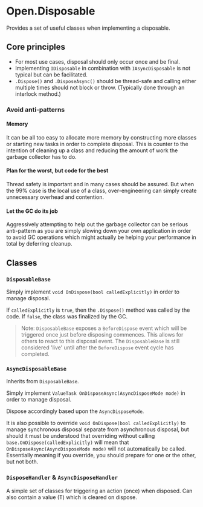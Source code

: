 # Open.Disposable

Provides a set of useful classes when implementing a disposable.

## Core principles

* For most use cases, disposal should only occur once and be final.
* Implementing `IDisposable` in combination with `IAsyncDisposable` is not typical but can be facilitated.
* `.Dispose()` and `.DisposeAsync()` should be thread-safe and calling either multiple times should not block or throw. (Typically done through an interlock method.)

### Avoid anti-patterns

#### Memory

It can be all too easy to allocate more memory by constructing more classes or starting new tasks in order to complete disposal.  This is counter to the intention of cleaning up a class and reducing the amount of work the garbage collector has to do.

#### Plan for the worst, but code for the best

Thread safety is important and in many cases should be assured.  But when the 99% case is the local use of a class, over-engineering can simply create unnecessary overhead and contention.

#### Let the GC do its job

Aggressively attempting to help out the garbage collector can be serious anti-pattern as you are simply slowing down your own application in order to avoid GC operations which might actually be helping your performance in total by deferring cleanup.

## Classes

### `DisposableBase`

Simply implement `void OnDispose(bool calledExplicitly)` in order to manage disposal.

If `calledExplicitly` is `true`, then the `.Dispose()` method was called by the code.  If `false`, the class was finalized by the GC.

> Note: `DisposableBase` exposes a `BeforeDispose` event which will be triggered once just before disposing commences.  This allows for others to react to this disposal event.  The `DisposableBase` is still considered 'live' until after the `BeforeDispose` event cycle has completed.

### `AsyncDisposableBase`

Inherits from `DisposableBase`.

Simply implement `ValueTask OnDisposeAsync(AsyncDisposeMode mode)` in order to manage disposal.

Dispose accordingly based upon the `AsyncDisposeMode`.

It is also possible to override `void OnDispose(bool calledExplicitly)` to manage synchronous disposal separate from asynchronous disposal, but should it must be understood that overriding without calling `base.OnDispose(calledExplicitly)` will mean that `OnDisposeAsync(AsyncDisposeMode mode)` will not automatically be called.  Essentially meaning if you override, you should prepare for one or the other, but not both.

### `DisposeHandler` & `AsyncDisposeHandler`

A simple set of classes for triggering an action (once) when disposed.  Can also contain a value (T) which is cleared on dispose.
